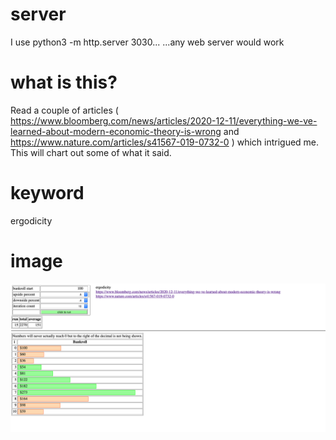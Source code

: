 # server
I use python3 -m http.server 3030...   ...any web server would work 

# what is this? 
Read a couple of articles ( https://www.bloomberg.com/news/articles/2020-12-11/everything-we-ve-learned-about-modern-economic-theory-is-wrong and 
https://www.nature.com/articles/s41567-019-0732-0 ) which intrigued me. This will chart out some of what it said. 

# keyword
ergodicity

# image
![Alt text](run_of_15.png?raw=true "Run of ten")

